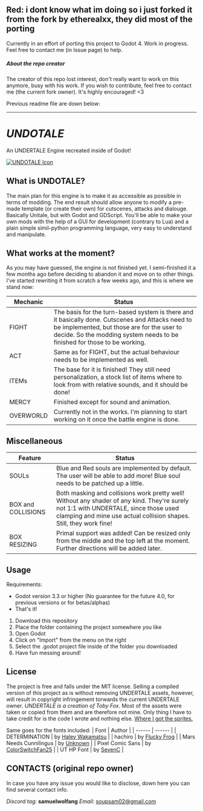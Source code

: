 Red: i dont know what im doing so i just forked it from the fork by etherealxx, they did most of the porting 
-------------------------
Currently in an effort of porting this project to Godot 4. Work in progress. Feel free to contact me (in Issue page) to help.

##### About the repo creator
The creator of this repo lost interest, don't really want to work on this anymore, busy with his work. If you wish to contribute, feel free to contact me (the current fork owner). It's highly encouraged! <3

Previous readme file are down below:

---

# _UNDOTALE_
An UNDERTALE Engine recreated inside of Godot!

[![UNDOTALE Icon](https://i.imgur.com/QO3vGGK.png)](https://i.imgur.com/QO3vGGK.png)

## What is UNDOTALE?
The main plan for this engine is to make it as accessible as possible in terms of modding.
The end result should allow anyone to modify a pre-made template (or create their own) for cutscenes, attacks and dialouge.
Basically Unitale, but with Godot and GDScript. You'll be able to make your own mods with the help of a GUI for development (contrary to Lua) and a plain simple simil-python programming language, very easy to understand and manipulate.

## What works at the moment?
As you may have guessed, the engine is not finished yet.
I semi-finished it a few months ago before deciding to abandon it and move on to other things.
I've started rewriting it from scratch a few weeks ago, and this is where we stand now:

| Mechanic | Status |
| ------ | ------ |
| FIGHT | The basis for the turn-based system is there and it basically done. Cutscenes and Attacks need to be implemented, but those are for the user to decide. So the modding system needs to be finished for those to be working. |
| ACT | Same as for FIGHT, but the actual behaviour needs to be implemented as well. |
| ITEMs | The base for it is finished! They still need personalization, a stock list of items where to look from with relative sounds, and it should be done!|
| MERCY | Finished except for sound and animation. |
| OVERWORLD | Currently not in the works. I'm planning to start working on it once the battle engine is done.|

## Miscellaneous
| Feature | Status |
| ------ | ------ |
| SOULs | Blue and Red souls are implemented by default. The user will be able to add more! Blue soul needs to be patched up a little. |
| BOX and COLLISIONS | Both masking and collisions work pretty well! Without any shader of any kind. They're surely not 1:1 with UNDERTALE, since those used clamping and mine use actual collision shapes. Still, they work fine! |
| BOX RESIZING | Primal support was added! Can be resized only from the middle and the top left at the moment. Further directions will be added later. |

## Usage
Requirements:
- Godot version 3.3 or higher (No guarantee for the future 4.0, for previous versions or for betas/alphas)
- That's it!

1. Download this repository
2. Place the folder containing the project somewhere you like
3. Open Godot
4. Click on "Import" from the menu on the right
5. Select the .godot project file inside of the folder you downloaded
6. Have fun messing around!

## License
The project is free and falls under the MIT license.
Selling a compiled version of this project as is without removing UNDERTALE assets, however, will result in copyright infringement torwards the current UNDERTALE owner.
*UNDERTALE is a creation of Toby Fox.*
Most of the assets were taken or copied from them and are therefore not mine.
Only thing I have to take credit for is the code I wrote and nothing else.
[Where I got the sprites.](https://www.spriters-resource.com/pc_computer/undertale/)

Same goes for the fonts included:
| Font | Author |
| ------ | ------ |
| DETERMINATION | by [Haley Wakamatsu](https://www.behance.net/gallery/31268855/Determination-Better-Undertale-Font) |
| hachiro | by [Flucky Frog](https://www.dafont.com/hachicro.font) |
| Mars Needs Cunnilingus | by [Unknown](https://fonts2u.com/mars-needs-cunnilingus.font) |
| Pixel Comic Sans | by [ColorSwitchFan25](https://fontstruct.com/fontstructions/show/1534860/pixel-comic-sans-undertale-sans-font) |
| UT HP Font | by [SevenC](is.gd/uthpfont) |

## CONTACTS (original repo owner)
In case you have any issue you would like to disclose, down here you can find several contact info.

_Discord tag:_ **samuelwolfang**
_Email:_ [soupsam02@gmail.com](mailto:soupsam02@gmail.com)
